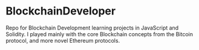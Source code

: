 # BlockchainDeveloper
Repo for Blockchain Development learning projects in JavaScript and Solidity. I played mainly with the core Blockchain concepts from the Bitcoin protocol, and more novel Ethereum protocols.
